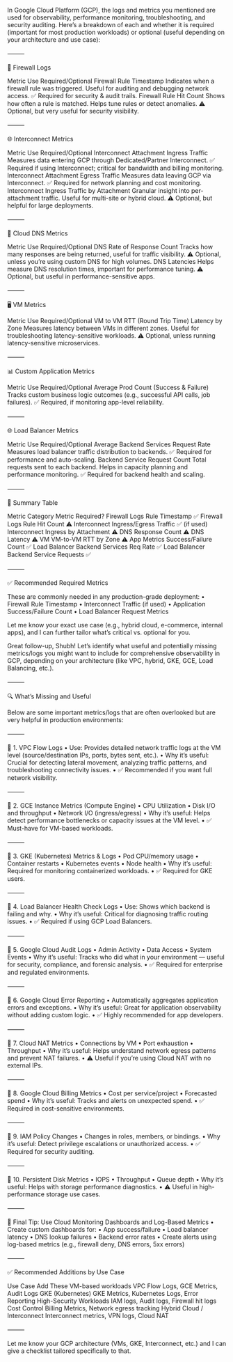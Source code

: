 In Google Cloud Platform (GCP), the logs and metrics you mentioned are used for observability, performance monitoring, troubleshooting, and security auditing. Here’s a breakdown of each and whether it is required (important for most production workloads) or optional (useful depending on your architecture and use case):

⸻

🔐 Firewall Logs

Metric	Use	Required/Optional
Firewall Rule Timestamp	Indicates when a firewall rule was triggered. Useful for auditing and debugging network access.	✅ Required for security & audit trails.
Firewall Rule Hit Count	Shows how often a rule is matched. Helps tune rules or detect anomalies.	⚠️ Optional, but very useful for security visibility.


⸻

🌐 Interconnect Metrics

Metric	Use	Required/Optional
Interconnect Attachment Ingress Traffic	Measures data entering GCP through Dedicated/Partner Interconnect.	✅ Required if using Interconnect; critical for bandwidth and billing monitoring.
Interconnect Attachment Egress Traffic	Measures data leaving GCP via Interconnect.	✅ Required for network planning and cost monitoring.
Interconnect Ingress Traffic by Attachment	Granular insight into per-attachment traffic. Useful for multi-site or hybrid cloud.	⚠️ Optional, but helpful for large deployments.


⸻

🧠 Cloud DNS Metrics

Metric	Use	Required/Optional
DNS Rate of Response Count	Tracks how many responses are being returned, useful for traffic visibility.	⚠️ Optional, unless you’re using custom DNS for high volumes.
DNS Latencies	Helps measure DNS resolution times, important for performance tuning.	⚠️ Optional, but useful in performance-sensitive apps.


⸻

🖥️ VM Metrics

Metric	Use	Required/Optional
VM to VM RTT (Round Trip Time) Latency by Zone	Measures latency between VMs in different zones. Useful for troubleshooting latency-sensitive workloads.	⚠️ Optional, unless running latency-sensitive microservices.


⸻

📊 Custom Application Metrics

Metric	Use	Required/Optional
Average Prod Count (Success & Failure)	Tracks custom business logic outcomes (e.g., successful API calls, job failures).	✅ Required, if monitoring app-level reliability.


⸻

🌐 Load Balancer Metrics

Metric	Use	Required/Optional
Average Backend Services Request Rate	Measures load balancer traffic distribution to backends.	✅ Required for performance and auto-scaling.
Backend Service Request Count	Total requests sent to each backend. Helps in capacity planning and performance monitoring.	✅ Required for backend health and scaling.


⸻

🧩 Summary Table

Metric Category	Metric	Required?
Firewall Logs	Rule Timestamp	✅
Firewall Logs	Rule Hit Count	⚠️
Interconnect	Ingress/Egress Traffic	✅ (if used)
Interconnect	Ingress by Attachment	⚠️
DNS	Response Count	⚠️
DNS	Latency	⚠️
VM	VM-to-VM RTT by Zone	⚠️
App Metrics	Success/Failure Count	✅
Load Balancer	Backend Services Req Rate	✅
Load Balancer	Backend Service Requests	✅


⸻

✅ Recommended Required Metrics

These are commonly needed in any production-grade deployment:
	•	Firewall Rule Timestamp
	•	Interconnect Traffic (if used)
	•	Application Success/Failure Count
	•	Load Balancer Request Metrics

Let me know your exact use case (e.g., hybrid cloud, e-commerce, internal apps), and I can further tailor what’s critical vs. optional for you.

Great follow-up, Shubh! Let’s identify what useful and potentially missing metrics/logs you might want to include for comprehensive observability in GCP, depending on your architecture (like VPC, hybrid, GKE, GCE, Load Balancing, etc.).

⸻

🔍 What’s Missing and Useful

Below are some important metrics/logs that are often overlooked but are very helpful in production environments:

⸻

🧩 1. VPC Flow Logs
	•	Use: Provides detailed network traffic logs at the VM level (source/destination IPs, ports, bytes sent, etc.).
	•	Why it’s useful: Crucial for detecting lateral movement, analyzing traffic patterns, and troubleshooting connectivity issues.
	•	✅ Recommended if you want full network visibility.

⸻

🧩 2. GCE Instance Metrics (Compute Engine)
	•	CPU Utilization
	•	Disk I/O and throughput
	•	Network I/O (ingress/egress)
	•	Why it’s useful: Helps detect performance bottlenecks or capacity issues at the VM level.
	•	✅ Must-have for VM-based workloads.

⸻

🧩 3. GKE (Kubernetes) Metrics & Logs
	•	Pod CPU/memory usage
	•	Container restarts
	•	Kubernetes events
	•	Node health
	•	Why it’s useful: Required for monitoring containerized workloads.
	•	✅ Required for GKE users.

⸻

🧩 4. Load Balancer Health Check Logs
	•	Use: Shows which backend is failing and why.
	•	Why it’s useful: Critical for diagnosing traffic routing issues.
	•	✅ Required if using GCP Load Balancers.

⸻

🧩 5. Google Cloud Audit Logs
	•	Admin Activity
	•	Data Access
	•	System Events
	•	Why it’s useful: Tracks who did what in your environment — useful for security, compliance, and forensic analysis.
	•	✅ Required for enterprise and regulated environments.

⸻

🧩 6. Google Cloud Error Reporting
	•	Automatically aggregates application errors and exceptions.
	•	Why it’s useful: Great for application observability without adding custom logic.
	•	✅ Highly recommended for app developers.

⸻

🧩 7. Cloud NAT Metrics
	•	Connections by VM
	•	Port exhaustion
	•	Throughput
	•	Why it’s useful: Helps understand network egress patterns and prevent NAT failures.
	•	⚠️ Useful if you’re using Cloud NAT with no external IPs.

⸻

🧩 8. Google Cloud Billing Metrics
	•	Cost per service/project
	•	Forecasted spend
	•	Why it’s useful: Tracks and alerts on unexpected spend.
	•	✅ Required in cost-sensitive environments.

⸻

🧩 9. IAM Policy Changes
	•	Changes in roles, members, or bindings.
	•	Why it’s useful: Detect privilege escalations or unauthorized access.
	•	✅ Required for security auditing.

⸻

🧩 10. Persistent Disk Metrics
	•	IOPS
	•	Throughput
	•	Queue depth
	•	Why it’s useful: Helps with storage performance diagnostics.
	•	⚠️ Useful in high-performance storage use cases.

⸻

🧠 Final Tip: Use Cloud Monitoring Dashboards and Log-Based Metrics
	•	Create custom dashboards for:
	•	App success/failure
	•	Load balancer latency
	•	DNS lookup failures
	•	Backend error rates
	•	Create alerts using log-based metrics (e.g., firewall deny, DNS errors, 5xx errors)

⸻

✅ Recommended Additions by Use Case

Use Case	Add These
VM-based workloads	VPC Flow Logs, GCE Metrics, Audit Logs
GKE (Kubernetes)	GKE Metrics, Kubernetes Logs, Error Reporting
High-Security Workloads	IAM logs, Audit logs, Firewall hit logs
Cost Control	Billing Metrics, Network egress tracking
Hybrid Cloud / Interconnect	Interconnect metrics, VPN logs, Cloud NAT


⸻

Let me know your GCP architecture (VMs, GKE, Interconnect, etc.) and I can give a checklist tailored specifically to that.
